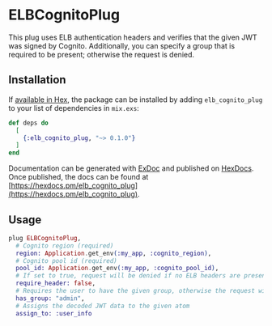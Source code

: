 # ELBCognitoPlug
This plug uses ELB authentication headers and verifies that the given JWT was signed by Cognito.
Additionally, you can specify a group that is required to be present; otherwise the request is
denied.

## Installation

If [available in Hex](https://hex.pm/docs/publish), the package can be installed
by adding `elb_cognito_plug` to your list of dependencies in `mix.exs`:

```elixir
def deps do
  [
    {:elb_cognito_plug, "~> 0.1.0"}
  ]
end
```

Documentation can be generated with [ExDoc](https://github.com/elixir-lang/ex_doc)
and published on [HexDocs](https://hexdocs.pm). Once published, the docs can
be found at [https://hexdocs.pm/elb_cognito_plug](https://hexdocs.pm/elb_cognito_plug).

## Usage
```elixir
plug ELBCognitoPlug,
  # Cognito region (required)
  region: Application.get_env(:my_app, :cognito_region),
  # Cognito pool id (required)
  pool_id: Application.get_env(:my_app, :cognito_pool_id),
  # If set to true, request will be denied if no ELB headers are present
  require_header: false,
  # Requires the user to have the given group, otherwise the request will be denied
  has_group: "admin",
  # Assigns the decoded JWT data to the given atom
  assign_to: :user_info
```

